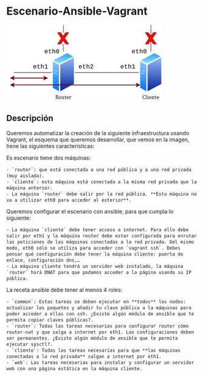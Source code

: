 # Escenario-Ansible-Vagrant

![Escenario](/router.png)

## Descripción

Queremos automatizar la creación de la siguiente infraestructura usando Vagrant, el esquema que queremos desarrollar, que vemos en la imagen, tiene las siguientes características:

Es escenario tiene dos máquinas:

    - `router`: que está conectada a una red pública y a una red privada (muy aislada).
    - `cliente`: esta máquina está conectada a la misma red privada que la máquina anterior.
    - La máquina `router` debe salir por la red pública. **Esta máquina no va a utilizar eth0 para acceder al exterior**.

Queremos configurar el escenario con ansible, para que cumpla lo siguiente:

    - La máquina `cliente` debe tener acceso a internet. Para ello debe salir por eth1 y la máquina router debe estar configurada para enrutar las peticiones de las máquinas conectadas a la red privada. Del mismo modo, eth0 sólo se utiliza para acceder con `vagrant ssh`. Debes pensar qué configuración debe tener la máquina cliente: puerta de enlace, configuración dns,…
    - La máquina cliente tendrá un servidor web instalado, la máquina `router` hará DNAT para que podamos acceder a la página usando su IP pública.

La receta ansible debe tener al menos 4 roles:

    - `common`: Estas tareas se deben ejecutar en **todos** los nodos: actualizar los paquetes y añadir tu clave pública a la máquinas para poder acceder a ellas con ssh. ¿Existe algún módulo de ansible que te permita copiar claves públicas?.
    - `router`: Todas las tareas necesarias para configurar router cómo router-nat y que salga a internet por eth1. Las configuraciones deben ser permanentes. ¿Existe algún módulo de ansible que te permita ejecutar sysctl?.
    - `cliente`: Todas las tareas necesarias para que **las máquinas conectadas a la red privada** salgan a internet por eth1.
    - `web`: Las tareas necesarias para instalar y configurar un servidor web con una página estática en la máquina cliente.

